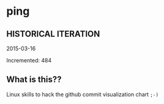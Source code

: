 # ping

## HISTORICAL ITERATION
2015-03-16

Incremented: 484

## What is this?? 
Linux skills to hack the github commit visualization chart `;-)`

